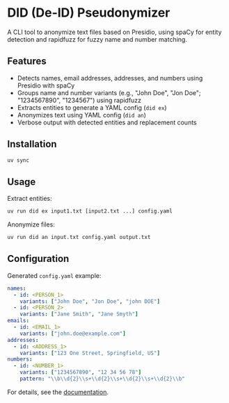 # DID (De-ID) Pseudonymizer

A CLI tool to anonymize text files based on Presidio, using spaCy for entity detection and rapidfuzz for fuzzy name and number matching.

## Features
- Detects names, email addresses, addresses, and numbers using Presidio with spaCy
- Groups name and number variants (e.g., "John Doe", "Jon Doe"; "1234567890", "1234567") using rapidfuzz
- Extracts entities to generate a YAML config (`did ex`)
- Anonymizes text using YAML config (`did an`)
- Verbose output with detected entities and replacement counts

## Installation
```bash
uv sync
```

## Usage
Extract entities:
```bash
uv run did ex input1.txt [input2.txt ...] config.yaml
```
Anonymize files:
```bash
uv run did an input.txt config.yaml output.txt
```

## Configuration
Generated `config.yaml` example:

```yaml
names:
  - id: <PERSON_1>
    variants: ["John Doe", "Jon Doe", "john DOE"]
  - id: <PERSON_2>
    variants: ["Jane Smith", "Jane Smyth"]
emails:
  - id: <EMAIL_1>
    variants: ["john.doe@example.com"]
addresses:
  - id: <ADDRESS_1>
    variants: ["123 One Street, Springfield, US"]
numbers:
  - id: <NUMBER_1>
    variants: ["1234567890", "12 34 56 78"]
    pattern: "\\b\\d{2}\\s+\\d{2}\\s+\\d{2}\\s+\\d{2}\\b"
```

For details, see the [documentation](docs/index.md).
